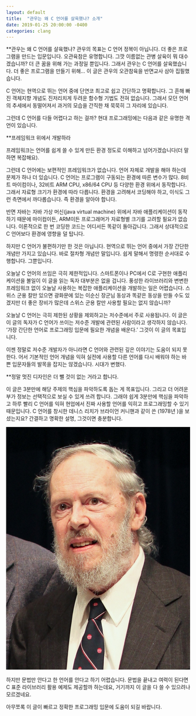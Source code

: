 ```yaml
---
layout: default
title:  "관우는 왜 C 언어를 살육했나? 소개"
date: 2019-01-25 20:00:00 -0400
categories: clang
---
```



**관우는 왜 C 언어를 살육했나?
관우의 목표는 C 언어 정복이 아닙니다. 더 좋은 프로그램을 만드는 입문입니다. 오관육참은 유명합니다. 그깟 이름없는 관병 살육이 뭐 대수겠습니까? 더 큰 꿈을 위해 가는 과정일 뿐입니다. 그래서 관우는 C 언어를 살육했습니다. 더 좋은 프로그램을 만들기 위해… 이 글은 관우의 오관참육을 반면교사 삼아 집필했습니다.

C 언어는 현역으로 뛰는 언어 중에 단연코 최고로 쉽고 간단하고 명확합니다. 그 흔해 빠진 객체지향 개념도 진저리치게 두려운 함수형 기법도 전혀 없습니다. 그래서 모던 언어의 추세에서 동떨어져서 과거의 모습을 간직한 채 묵묵히 그 자리에 있습니다.

그런데 C 언어를 다들 어렵다고 하는 걸까? 현대 프로그래밍에는 다음과 같은 유명한 격언이 있습니다.

**프레임워크 위에서 개발하라

프레임워크는 언어를 쉽게 쓸 수 있게 만든 환경 정도로 이해하고 넘어가겠습니다(더 말하면 복잡해요).

그런데 C 언어에는 보편적인 프레임워크가 없습니다. 언어 자체로 개발을 해야 하는데 문제가 하나 더 있습니다. C 언어는 프로그램이 구동되는 환경에 따른 변수가 많다. 8비트 마이컴이나, 32비트 ARM CPU, x86/64 CPU 등 다양한 환경 위에서 동작합니다. 그래서 자료형 크기가 환경에 따라 다릅니다. 환경을 고려해서 코딩해야 하고, 이식도 그런 측면에서 까다롭습니다. 즉 환경을 알아야 합니다.

반면 자바는 자바 가상 머신(java virtual machine) 위에서 자바 애플리케이션이 동작하기 때문에 마이컴이든, ARM이든 프로그래머가 자료형별 크기를 고려할 필요가 없습니다. 이론적으로 한 번 코딩한 코드는 어디서든 똑같이 돌아갑니다. 그래서 상대적으로 C 언어보다 환경에 영향을 덜 탑니다.

하지만 C 언어가 불편하기만 한 것은 아닙니다. 현역으로 뛰는 언어 중에서 가장 간단한 개념만 가지고 있습니다. 바로 절차형 개념만 말입니다. 쉽게 말해서 명령한 순서대로 수행합니다. 그뿐입니다.

오늘날 C 언어의 쓰임은 극히 제한적입니다. 스마트폰이나 PC에서 C로 구현한 애플리케이션을 볼일이 이 글을 읽는 독자 대부분은 없을 겁니다. 풍성한 라이브러리와 변변한 프레임워크 없이 오늘날 사용하는 복잡한 애플리케이션을 개발하는 일은 어렵습니다. 스위스 군용 칼만 있으면 광화문에 있는 이순신 장군님 동상과 똑같은 동상을 만들 수도 있겠지만 더 좋은 장비가 많은데 스위스 군용 칼만 사용할 필요는 없지 않습니까?

오늘날 C 언어는 극히 제한된 상황을 제외하고는 저수준에서 주로 사용됩니다. 이 글은 이 글의 독자가 C 언어가 쓰이는 저수준 개발에 관련된 사람이라고 생각하지 않습니다. ‘가장 간단한 언어로 프로그래밍 입문에 필요한 개념을 배운다.’ 그것이 이 글의 목표입니다.

이젠 정말로 저수준 개발자가 아니라면 C 언어와 관련된 깊은 이야기는 도움이 되지 못한다. 어서 기본적인 언어 개념을 익혀 실전에 사용할 다른 언어를 다시 배워야 하는 바쁜 입문자들의 발목을 잡지는 않겠습니다. 시대가 변했다. 

**정말 멋진 디자인은 더 뺄 것이 없는 거라고 합니다.

이 글은 3분만에 해당 주제의 핵심을 파악하도록 돕는 게 목표입니다. 그리고 더 어려운 부가 정보는 선택적으로 보실 수 있게 쓰려 합니다. 그래야 쉽게 3분만에 핵심을 파악하고 하루 빨리 C 언어를 익혀 현업에서 진짜 사용할 언어를 익히고 프로그래밍할 수 있기 때문입니다. C 언어를 창시한 데니스 리치가  브라이언 커니핸과 같이 쓴 <The C Programming>(1978년 )을 보셨는지요? 간결하고 명확한 설명, 그것이면 충분합니다.

![데니스 리치](/assets/images/Dennis_Ritchie_2011.jpg)

하지만 문법만 안다고 한 언어를 안다고 하기 어렵습니다. 문법을 끝내고 여력이 된다면 C 표준 라이브러리 활용 예제도 제공할까 하는데요, 거기까지 이 글을 다 쓸 수 있으려나 모르겠네요.

아무쪼록 이 글이 빠르고 정확한 프로그래밍 입문에 도움이 되길 바랍니다.
